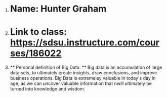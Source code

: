 1. # Name: Hunter Graham
2. # Link to class: https://sdsu.instructure.com/courses/186022
3. ** Personal definition of Big Data: ** Big data is an accumulation of large data sets, to ultimately create insights, draw conclusions, and improve business operations. Big Data is extremeley valuable in today's day in age, as we can uncover valuable information that nwill ultimately be turned into knowledge and wisdom.
